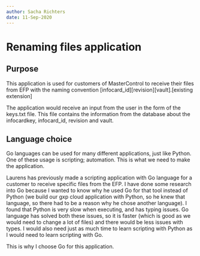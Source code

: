 ```yaml
---
author: Sacha Richters
date: 11-Sep-2020
---
```


# Renaming files application

## Purpose

This application is used for customers of MasterControl to receive their files from EFP with the naming convention [infocard_id][revision][vault].[existing extension]

The application would receive an input from the user in the form of the keys.txt file. This file contains the information from the database about the infocardkey, infocard_id, revision and vault.

## Language choice

Go languages can be used for many different applications, just like Python. One of these usage is scripting; automation.
This is what we need to make the application.

Laurens has previously made a scripting application with Go language for a customer to receive specific files from the EFP. I have done some research into Go because I wanted to know why he used Go for that tool instead of Python (we build our gxp cloud application with Python, so he knew that language, so there had to be a reason why he chose another language).
I found that Python is very slow when executing, and has typing issues. Go language has solved both these issues, so it is faster (which is good as we would need to change a lot of files) and there would be less issues with types.
I would also need just as much time to learn scripting with Python as I would need to learn scripting with Go.

This is why I choose Go for this application.
